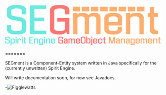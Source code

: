 ![SEGment](/img/logo.png)

=======

SEGment is a Component-Entity system written in Java specifically for the (currently unwritten) Spirit Engine.

Will write documentation soon, for now see Javadocs.

-![Figglewatts](http://github.com/Figglewatts)
